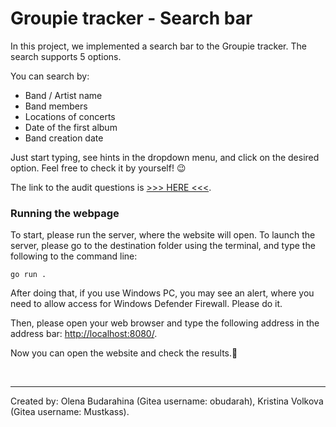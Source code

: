 # Groupie tracker - Search bar

In this project, we implemented a search bar to the Groupie tracker. The search supports 5 options.

You can search by:

- Band / Artist name
- Band members
- Locations of concerts
- Date of the first album
- Band creation date


Just start typing, see hints in the dropdown menu, and click on the desired option. Feel free to check it by yourself! 😉

The link to the audit questions is [>>> HERE <<<](https://github.com/01-edu/public/blob/master/subjects/groupie-tracker/search-bar/audit.md).

### Running the webpage

To start, please run the server, where the website will open. To launch the server, please go to the destination folder using the terminal, and type the following to the command line:

`go run .`

After doing that, if you use Windows PC, you may see an alert, where you need to allow access for Windows Defender Firewall. Please do it.

Then, please open your web browser and type the following address in the address bar: [http://localhost:8080/](http://localhost:8080/). 

Now you can open the website and check the results.🙂

<br>

---
Created by: Olena Budarahina (Gitea username: obudarah), Kristina Volkova (Gitea username: Mustkass).